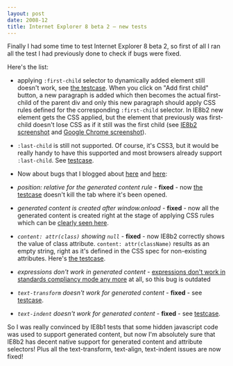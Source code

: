 ```yaml
---
layout: post
date: 2008-12
title: Internet Explorer 8 beta 2 — new tests
---
```


Finally I had some time to test Internet Explorer 8 beta 2, so first of all I ran all the test I had previously done to check if bugs were fixed.

Here's the list:

* applying `:first-child` selector to dynamically added element still doesn't work, see <a href="http://sharovatov.ru/testcases/addingFirstChild.html">the testcase</a>. When you click on "Add first child" button, a new paragraph is added which then becomes the actual first-child of the parent div and only this new paragraph should apply CSS rules defined for the corresponding `:first-child` selector. In IE8b2 new element gets the CSS applied, but the element that previously was first-child doesn't lose CSS as if it still was the first child (see <a href="http://sharovatov.ru/screenshots/addingFirstChild.jpg">IE8b2 screenshot</a> and <a href="http://sharovatov.ru/screenshots/addingFirstChild_proper.jpg">Google Chrome screenshot</a>).

* `:last-child` is still not supported. Of course, it's CSS3, but it would be really handy to have this supported and most browsers already support `:last-child`. See <a href="http://sharovatov.ru/testcases/lastchild.html">testcase</a>.

* Now about bugs that I blogged about <a href="http://sharovatov.wordpress.com/2008/04/08/ie8b1-generated-content-support/">here</a> and <a href="http://sharovatov.wordpress.com/2008/05/06/ie8b1-attribute-selectors-generated-content/">here</a>:

* _position: relative for the generated content rule_ - **fixed** - now <a href="http://sharovatov.ru/testcases/genPosition.html">the testcase</a> doesn't kill the tab where it's been opened.

* _generated content is created after window.onload_ - **fixed** - now all the generated content is created right at the stage of applying CSS rules which can be <a href="http://sharovatov.ru/testcases/textOnly.html">clearly seen here</a>.

* _`content: attr(class)` showing `null`_ - **fixed** - now IE8b2 correctly shows the value of class attribute. `content: attr(className)` results as an empty string, right as it's defined in the CSS spec for non-existing attributes. Here's <a href="http://sharovatov.ru/testcases/classNameBug.html">the testcase</a>.

* _expressions don't work in generated content_ - <a href="http://blogs.msdn.com/ie/archive/2008/10/16/ending-expressions.aspx">expressions don't work in standards compliancy mode any more</a> at all, so this bug is outdated

* _`text-transform` doesn't work for generated content_ - **fixed** - see <a href="http://sharovatov.ru/testcases/genContTextTransform2.html">testcase</a>.

* _`text-indent` doesn't work for generated content_ - **fixed** - see <a href="http://sharovatov.ru/testcases/genContTextIndent2.html">testcase</a>.

So I was really convinced by IE8b1 tests that some hidden javascript code was used to support generated content, but now I'm absolutely sure that IE8b2 has decent native support for generated content and attribute selectors! Plus all the text-transform, text-align, text-indent issues are now fixed!